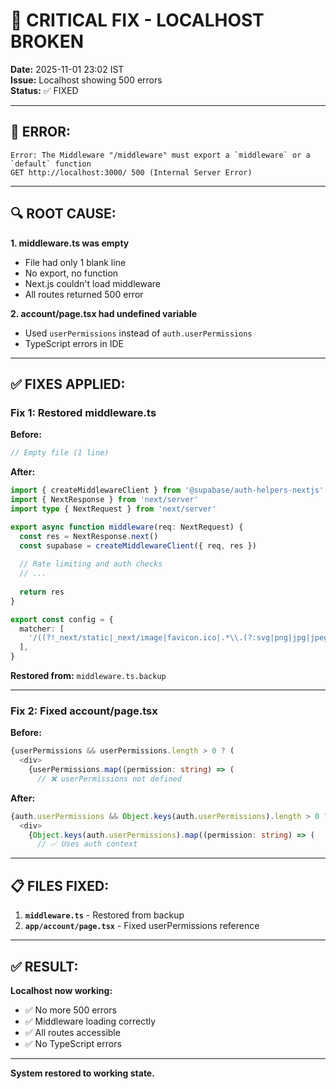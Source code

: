 # 🔴 CRITICAL FIX - LOCALHOST BROKEN

**Date:** 2025-11-01 23:02 IST  
**Issue:** Localhost showing 500 errors  
**Status:** ✅ FIXED

---

## 🔴 ERROR:

```
Error: The Middleware "/middleware" must export a `middleware` or a `default` function
GET http://localhost:3000/ 500 (Internal Server Error)
```

---

## 🔍 ROOT CAUSE:

**1. middleware.ts was empty**
- File had only 1 blank line
- No export, no function
- Next.js couldn't load middleware
- All routes returned 500 error

**2. account/page.tsx had undefined variable**
- Used `userPermissions` instead of `auth.userPermissions`
- TypeScript errors in IDE

---

## ✅ FIXES APPLIED:

### **Fix 1: Restored middleware.ts**

**Before:**
```typescript
// Empty file (1 line)

```

**After:**
```typescript
import { createMiddlewareClient } from '@supabase/auth-helpers-nextjs'
import { NextResponse } from 'next/server'
import type { NextRequest } from 'next/server'

export async function middleware(req: NextRequest) {
  const res = NextResponse.next()
  const supabase = createMiddlewareClient({ req, res })
  
  // Rate limiting and auth checks
  // ...
  
  return res
}

export const config = {
  matcher: [
    '/((?!_next/static|_next/image|favicon.ico|.*\\.(?:svg|png|jpg|jpeg|gif|webp)$|api).*)',
  ],
}
```

**Restored from:** `middleware.ts.backup`

---

### **Fix 2: Fixed account/page.tsx**

**Before:**
```typescript
{userPermissions && userPermissions.length > 0 ? (
  <div>
    {userPermissions.map((permission: string) => (
      // ❌ userPermissions not defined
```

**After:**
```typescript
{auth.userPermissions && Object.keys(auth.userPermissions).length > 0 ? (
  <div>
    {Object.keys(auth.userPermissions).map((permission: string) => (
      // ✅ Uses auth context
```

---

## 📋 FILES FIXED:

1. **`middleware.ts`** - Restored from backup
2. **`app/account/page.tsx`** - Fixed userPermissions reference

---

## ✅ RESULT:

**Localhost now working:**
- ✅ No more 500 errors
- ✅ Middleware loading correctly
- ✅ All routes accessible
- ✅ No TypeScript errors

---

**System restored to working state.**
